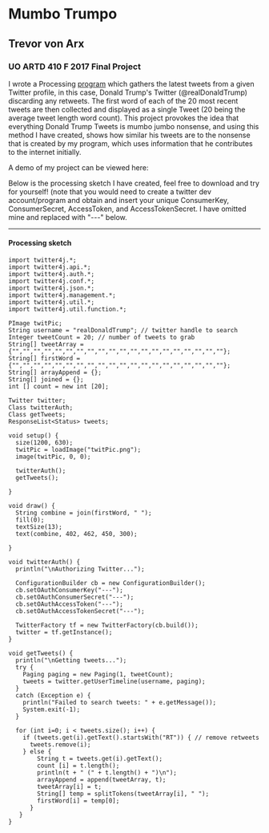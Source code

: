 # Mumbo Trumpo
## Trevor von Arx

### UO ARTD 410 F 2017 Final Project

I wrote a Processing [program](#processing-sketch) which gathers the latest tweets from a given
Twitter profile, in this case, Donald Trump's Twitter (@realDonaldTrump) discarding any retweets. The first word of each of the 20 most recent tweets are then collected and displayed as a single Tweet (20 being the average tweet length word count). This project provokes the idea that everything Donald Trump Tweets is mumbo jumbo nonsense, and using this method I have created, shows how similar his tweets are to the nonsense that is created by my program, which uses information that he contributes to the internet initially. 

A demo of my project can be viewed here: 

Below is the processing sketch I have created, feel free to download and try for yourself! (note that you would need to create a twitter dev account/program and obtain and insert your unique ConsumerKey, ConsumerSecret, AccessToken, and AccessTokenSecret. I have omitted mine and replaced with "---" below.

---

#### Processing sketch

```
import twitter4j.*;
import twitter4j.api.*;
import twitter4j.auth.*;
import twitter4j.conf.*;
import twitter4j.json.*;
import twitter4j.management.*;
import twitter4j.util.*;
import twitter4j.util.function.*;

PImage twitPic;
String username = "realDonaldTrump"; // twitter handle to search
Integer tweetCount = 20; // number of tweets to grab
String[] tweetArray = {"","","","","","","","","","","","","","","","","","","",""};
String[] firstWord = {"","","","","","","","","","","","","","","","","","","",""};
String[] arrayAppend = {};
String[] joined = {};
int [] count = new int [20];

Twitter twitter;
Class twitterAuth;
Class getTweets;
ResponseList<Status> tweets;

void setup() {
  size(1200, 630);
  twitPic = loadImage("twitPic.png");
  image(twitPic, 0, 0);
  
  twitterAuth();
  getTweets();
  
}

void draw() {
  String combine = join(firstWord, " ");
  fill(0);
  textSize(13);
  text(combine, 402, 462, 450, 300);

}

void twitterAuth() {
  println("\nAuthorizing Twitter...");

  ConfigurationBuilder cb = new ConfigurationBuilder();
  cb.setOAuthConsumerKey("---");
  cb.setOAuthConsumerSecret("---");
  cb.setOAuthAccessToken("---");
  cb.setOAuthAccessTokenSecret("---");

  TwitterFactory tf = new TwitterFactory(cb.build());
  twitter = tf.getInstance();
}

void getTweets() {
  println("\nGetting tweets...");
  try {
    Paging paging = new Paging(1, tweetCount);
    tweets = twitter.getUserTimeline(username, paging);
  }
  catch (Exception e) {
    println("Failed to search tweets: " + e.getMessage());
    System.exit(-1);
  }
  
  for (int i=0; i < tweets.size(); i++) {
    if (tweets.get(i).getText().startsWith("RT")) { // remove retweets
      tweets.remove(i);
    } else {
        String t = tweets.get(i).getText();
        count [i] = t.length();
        println(t + " (" + t.length() + ")\n");
        arrayAppend = append(tweetArray, t);
        tweetArray[i] = t;
        String[] temp = splitTokens(tweetArray[i], " ");
        firstWord[i] = temp[0];
      }
   }
}
```

  
